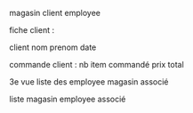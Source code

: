 magasin
client
employee

fiche client :

client
nom
prenom
date

commande client :
nb item commandé
prix total

3e vue
liste des employee
magasin associé

liste magasin
employee associé